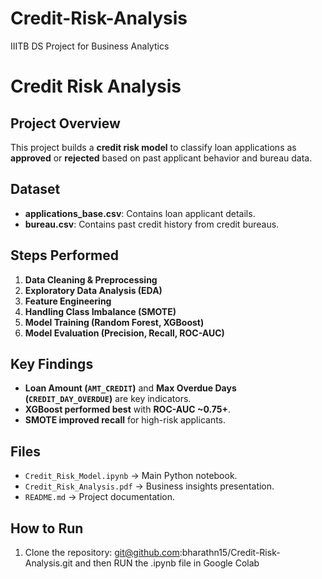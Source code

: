 # Credit-Risk-Analysis
IIITB DS Project for Business Analytics


# Credit Risk Analysis

## Project Overview
This project builds a **credit risk model** to classify loan applications as **approved** or **rejected** based on past applicant behavior and bureau data.

## Dataset
- **applications_base.csv**: Contains loan applicant details.
- **bureau.csv**: Contains past credit history from credit bureaus.

## Steps Performed
1. **Data Cleaning & Preprocessing**
2. **Exploratory Data Analysis (EDA)**
3. **Feature Engineering**
4. **Handling Class Imbalance (SMOTE)**
5. **Model Training (Random Forest, XGBoost)**
6. **Model Evaluation (Precision, Recall, ROC-AUC)**

## Key Findings
- **Loan Amount (`AMT_CREDIT`)** and **Max Overdue Days (`CREDIT_DAY_OVERDUE`)** are key indicators.
- **XGBoost performed best** with **ROC-AUC ~0.75+**.       
- **SMOTE improved recall** for high-risk applicants.

## Files
- `Credit_Risk_Model.ipynb` → Main Python notebook.
- `Credit_Risk_Analysis.pdf` → Business insights presentation.
- `README.md` → Project documentation.

## How to Run
1. Clone the repository: git@github.com:bharathn15/Credit-Risk-Analysis.git and then RUN the .ipynb file in Google Colab
